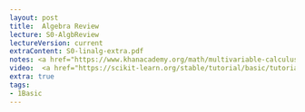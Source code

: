 ```yaml
---
layout: post
title:  Algebra Review
lecture: S0-AlgbReview
lectureVersion: current
extraContent: S0-linalg-extra.pdf
notes: <a href="https://www.khanacademy.org/math/multivariable-calculus">Khanacademy Math</a>
video:  <a href="https://scikit-learn.org/stable/tutorial/basic/tutorial.html">scikit-learn tutorials</a>
extra: true
tags:
- 1Basic
---
```

